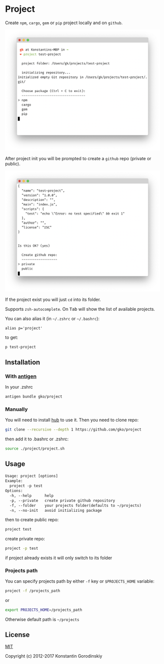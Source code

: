 # Project

Create `npm`, `cargo`, `gem` or `pip` project locally and on `github`.

![demo](https://github.com/gko/project/raw/master/demo.png)

After project init you will be prompted to create a `github` repo (private or public).

![github](https://github.com/gko/project/raw/master/github.png)

If the project exist you will just `cd` into its folder.

Supports `zsh-autocomplete`. On <kbd>Tab</kbd> will show the list of available projects.

You can also alias it (in `~/.zshrc` or `~/.bashrc`):
```shell
alias p='project'
```

to get:
```shell
p test-project
```

## Installation

### With [antigen](https://github.com/zsh-users/antigen)

In your .zshrc
```sh
antigen bundle gko/project
```

### Manually

You will need to install [hub](https://github.com/github/hub) to use it.
Then you need to clone repo:

```bash
git clone --recursive --depth 1 https://github.com/gko/project
```
then add it to .bashrc or .zshrc:
```bash
source ./project/project.sh
```

## Usage
```
Usage: project [options]
Example:
  project -p test
Options:
  -h, --help      help
  -p, --private   create private github repository
  -f, --folder    your projects folder(defaults to ~/projects)
  -n, --no-init   avoid initializing package
```

then to create public repo:
```bash
project test
```

create private repo:
```bash
project -p test
```

if project already exists it will only switch to its folder

### Projects path

You can specify projects path by either `-f` key or `$PROJECTS_HOME` variable:
```bash
project -f /projects_path
```
or
```bash
export PROJECTS_HOME=/projects_path
```
Otherwise default path is `~/projects`

## License

[MIT](http://opensource.org/licenses/MIT)

Copyright (c) 2012-2017 Konstantin Gorodinskiy
